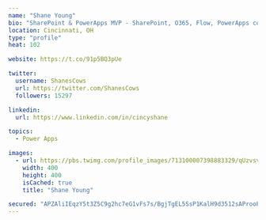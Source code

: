 ```yaml
---
name: "Shane Young"
bio: "SharePoint & PowerApps MVP - SharePoint, O365, Flow, PowerApps consulting? @PowerApps911 | Pure Snark? You found it."
location: Cincinnati, OH
type: "profile"
heat: 102

website: https://t.co/91p5BQ3pUe

twitter:
  username: ShanesCows
  url: https://twitter.com/ShanesCows
  followers: 15297

linkedin:
  url: https://www.linkedin.com/in/cincyshane

topics:
  - Power Apps

images:
  - url: https://pbs.twimg.com/profile_images/713100007398883329/qUzvsvQ3_400x400.jpg
    width: 400
    height: 400
    isCached: true
    title: "Shane Young"

secured: "APZAliIEqzY5t3Z5C9g2hc7eG1vFs7s/BgjTgEL5SsP1KalH9d3512sAProoPZK1LRiZgnqht68nW0iTzYz8WYBwklANo4gbRuLBq4vB1wlGd5PFZ4nKkQpN9AgKcIUN1i7d+wUEY6VE1i43YNlJXelJY1aIqwJJT199DaEn4NnBIlR1O1VrXg4Le1hzs2PH/qssHjnL0gr2236UZDC5BM1QN3FidVDKhXxoBV28x2ydT8P6go6q0DAODYT16IhYD0PO2mFPybwNS1qyoT70L8oFMRCyAmSlVWlZ+gkZYxLJcj0eXtyBV+WEuzR3nNMufoPBJFy1y8DEki60E5OHVBaqajPVh5Z46hFgL4kIvceOXQ6Nj+51GmAHi4Ai+HQdDaB+ar0MXU6UqHgM84raorobe5xXe1SMI+yWIXJZrMA=;tEmRGsdVDexiHo+SCc8l/g=="
---
```


